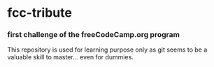 # fcc-tribute
### first challenge of the freeCodeCamp.org program
This repository is used for learning purpose only as git seems to be a valuable skill to master... even for dummies.
